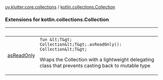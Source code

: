 [uy.klutter.core.collections](../index.md) / [kotlin.collections.Collection](.)


### Extensions for kotlin.collections.Collection

|&nbsp;|&nbsp;|
|---|---|
| [asReadOnly](as-read-only.md) | `fun &lt;T&gt; Collection&lt;T&gt;.asReadOnly(): Collection&lt;T&gt;`<p>Wraps the Collection with a lightweight delegating class that prevents casting back to mutable type</p> |
